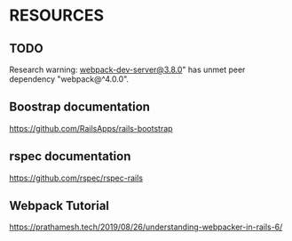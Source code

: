 # RESOURCES

## TODO
Research warning: webpack-dev-server@3.8.0" has unmet peer dependency "webpack@^4.0.0".

## Boostrap documentation
https://github.com/RailsApps/rails-bootstrap


## rspec documentation
https://github.com/rspec/rspec-rails

## Webpack Tutorial
https://prathamesh.tech/2019/08/26/understanding-webpacker-in-rails-6/